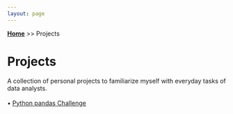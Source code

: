 ```yaml
---
layout: page
---
```

**[Home](https://xyjiang970.github.io/portfolio_site/)** >> Projects
# Projects
A collection of personal projects to familiarize myself with everyday tasks of data analysts.
<br></br>
• [Python pandas Challenge](https://xyjiang970.github.io/portfolio_site/projects/pandas_project_challenge/pandas.html)
